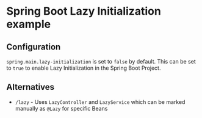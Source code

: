 # Spring Boot Lazy Initialization example

## Configuration
`spring.main.lazy-initialization` is set to `false` by default. This can be set to `true` to enable Lazy Initialization in the Spring Boot Project.

## Alternatives
- `/lazy` - Uses `LazyController` and `LazyService` which can be marked manually as `@Lazy` for specific Beans